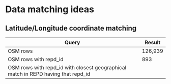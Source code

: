 Data matching ideas
===================

Latitude/Longitude coordinate matching
------

| Query | Result |
|---|---|
| OSM rows | 126,939|
| OSM rows with repd_id | 893 |
| OSM rows with repd_id with closest geographical match in REPD having that repd_id | | 
